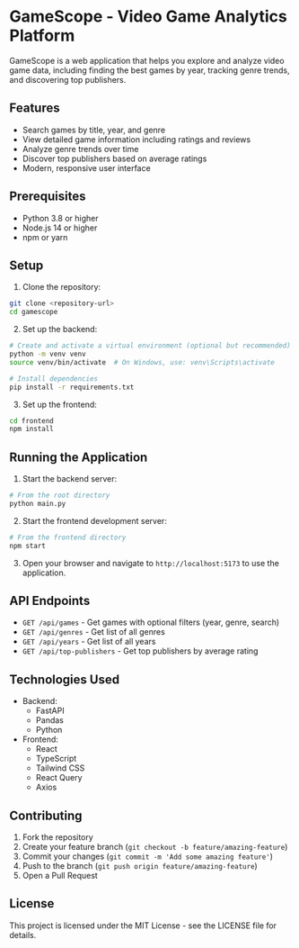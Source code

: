 # GameScope - Video Game Analytics Platform

GameScope is a web application that helps you explore and analyze video game data, including finding the best games by year, tracking genre trends, and discovering top publishers.

## Features

- Search games by title, year, and genre
- View detailed game information including ratings and reviews
- Analyze genre trends over time
- Discover top publishers based on average ratings
- Modern, responsive user interface

## Prerequisites

- Python 3.8 or higher
- Node.js 14 or higher
- npm or yarn

## Setup

1. Clone the repository:

```bash
git clone <repository-url>
cd gamescope
```

2. Set up the backend:

```bash
# Create and activate a virtual environment (optional but recommended)
python -m venv venv
source venv/bin/activate  # On Windows, use: venv\Scripts\activate

# Install dependencies
pip install -r requirements.txt
```

3. Set up the frontend:

```bash
cd frontend
npm install
```

## Running the Application

1. Start the backend server:

```bash
# From the root directory
python main.py
```

2. Start the frontend development server:

```bash
# From the frontend directory
npm start
```

3. Open your browser and navigate to `http://localhost:5173` to use the application.

## API Endpoints

- `GET /api/games` - Get games with optional filters (year, genre, search)
- `GET /api/genres` - Get list of all genres
- `GET /api/years` - Get list of all years
- `GET /api/top-publishers` - Get top publishers by average rating

## Technologies Used

- Backend:
  - FastAPI
  - Pandas
  - Python
- Frontend:
  - React
  - TypeScript
  - Tailwind CSS
  - React Query
  - Axios

## Contributing

1. Fork the repository
2. Create your feature branch (`git checkout -b feature/amazing-feature`)
3. Commit your changes (`git commit -m 'Add some amazing feature'`)
4. Push to the branch (`git push origin feature/amazing-feature`)
5. Open a Pull Request

## License

This project is licensed under the MIT License - see the LICENSE file for details.
